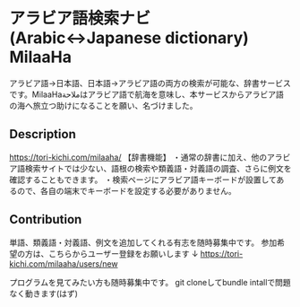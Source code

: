 アラビア語検索ナビ(Arabic↔Japanese dictionary) MilaaHa
====

アラビア語→日本語、日本語→アラビア語の両方の検索が可能な、辞書サービスです。MilaaHaملاحةはアラビア語で航海を意味し、本サービスからアラビア語の海へ旅立つ助けになることを願い、名づけました。

## Description
https://tori-kichi.com/milaaha/
【辞書機能】
・通常の辞書に加え、他のアラビア語検索サイトでは少ない、語根の検索や類義語・対義語の調査、さらに例文を確認することもできます。
・検索ページにアラビア語キーボードが設置してあるので、各自の端末でキーボードを設定する必要がありません。

## Contribution
単語、類義語・対義語、例文を追加してくれる有志を随時募集中です。
参加希望の方は、こちらからユーザー登録をお願いします
↓
https://tori-kichi.com/milaaha/users/new

プログラムを見てみたい方も随時募集中です。
git cloneしてbundle intallで問題なく動きます(はず)
